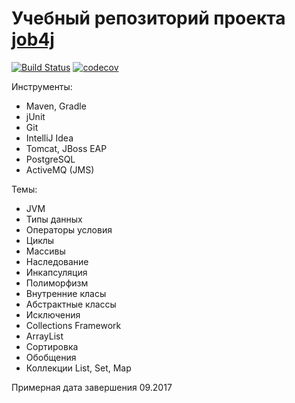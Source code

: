 # Учебный репозиторий проекта [job4j](http://job4j.ru/)

[![Build Status](https://travis-ci.org/dbelokursky/dbelokursky.svg?branch=master)](https://travis-ci.org/dbelokursky/dbelokursky)
[![codecov](https://codecov.io/gh/dbelokursky/dbelokursky/branch/master/graph/badge.svg)](https://codecov.io/gh/dbelokursky/dbelokursky)


Инструменты:
- Maven, Gradle
- jUnit
- Git
- IntelliJ Idea
- Tomcat, JBoss EAP
- PostgreSQL
- ActiveMQ (JMS)

Темы:
- JVM
- Типы данных
- Операторы условия
- Циклы
- Массивы
- Наследование
- Инкапсуляция
- Полиморфизм
- Внутренние класы
- Абстрактные классы
- Исключения
- Collections Framework
- ArrayList
- Сортировка
- Обобщения
- Коллекции List, Set, Map

Примерная дата завершения 09.2017